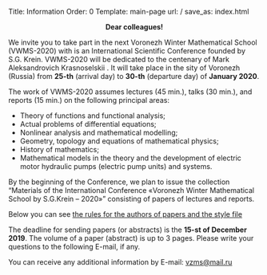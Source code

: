 Title: Information
Order: 0
Template: main-page
url: /
save_as: index.html

**<center>Dear colleagues!</center>**

We invite you to take part in the next Voronezh Winter Mathematical School (VWMS-2020) with is an International Scientific Conference founded by S.G. Krein. VWMS-2020 will be dedicated to the centenary of Mark Aleksandrovich Krasnoselskii . It will take place in the sity of Voronezh (Russia) from **25-th** (arrival day) to **30-th** (departure day) of **January 2020**.

The work of VWMS-2020 assumes lectures (45 min.), talks (30 min.), and reports (15 min.) on the following principal areas:

* Theory of functions and functional analysis;
* Actual problems of differential equations;
* Nonlinear analysis and mathematical modelling;
* Geometry, topology and equations of mathematical physics;
* History of mathematics;
* Mathematical models in the theory and the development of electric motor hydraulic pumps (electric pump units) and systems.

By the beginning of the Conference, we plan to issue the collection “Materials of the International Conference «Voronezh Winter Mathematical School by S.G.Krein – 2020»” consisting of papers of lectures and reports.

Below you can see [the rules for the authors of papers and the style file](rules)

The deadline for sending papers (or abstracts) is the **15-st of December 2019**. The volume of a paper (abstract) is up to 3 pages. Please write your questions to the following E-mail, if any.

You can receive any additional information by E-mail: [vzms@mail.ru](mailto:vzms@mail.ru)
